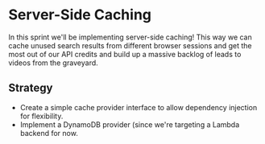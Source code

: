 # Server-Side Caching

In this sprint we'll be implementing server-side caching! This way we can cache unused search results from different browser sessions and get the most out of our API credits and build up a massive backlog of leads to videos from the graveyard.

## Strategy
- Create a simple cache provider interface to allow dependency injection for flexibility.
- Implement a DynamoDB provider (since we're targeting a Lambda backend for now.
